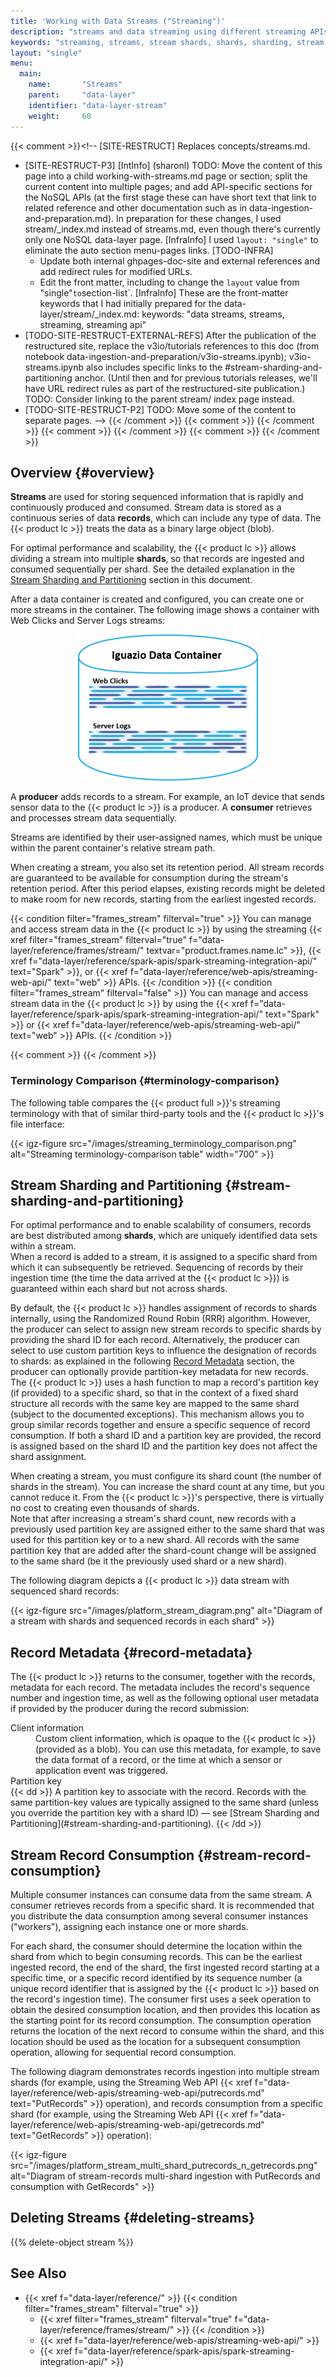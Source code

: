 ```yaml
---
title: 'Working with Data Streams ("Streaming")'
description: "streams and data streaming using different streaming APIs"
keywords: "streaming, streams, stream shards, shards, sharding, stream partititons, partitioning, stream records, record metadata, record sequence number, PutRecords, GetRecords, scalability, stream consumption, parallel consumption, record ingestion, stream delete, stream producer, stream consumer, stream seek, seek records, get records, stream retention, retention period, terminology"
layout: "single"
menu:
  main:
    name:       "Streams"
    parent:     "data-layer"
    identifier: "data-layer-stream"
    weight:     60
---
```

{{< comment >}}<!-- [SITE-RESTRUCT] Replaces concepts/streams.md.
- [SITE-RESTRUCT-P3] [IntInfo] (sharonl) TODO: Move the content of this page
  into a child working-with-streams.md page or section; split the current
  content into multiple pages; and add API-specific sections for the NoSQL APIs
  (at the first stage these can have short text that link to related reference
  and other documentation such as in data-ingestion-and-preparation.md).
  In preparation for these changes, I used stream/_index.md instead of
  streams.md, even though there's currently only one NoSQL data-layer page.
  [InfraInfo] I used `layout: "single"` to eliminate the auto section
  menu-pages links.
  [TODO-INFRA] 
  - Update both internal ghpages-doc-site and external references and add redirect
    rules for modified URLs.
  - Edit the front matter, including to change the `layout` value from "single"`
    to `section-list`.
    [InfraInfo] These are the front-matter keywords that I had initially
    prepared for the data-layer/stream/_index.md:
keywords: "data streams, streams, streaming, streaming api"
- [TODO-SITE-RESTRUCT-EXTERNAL-REFS] After the publication of the restructured
  site, replace the v3io/tutorials references to this doc (from notebook
  data-ingestion-and-preparation/v3io-streams.ipynb); v3io-streams.ipynb also
  includes specific links to the #stream-sharding-and-partitioning anchor.
  (Until then and for previous tutorials releases, we'll have URL redirect
  rules as part of the restructured-site publication.) TODO: Consider linking
  to the parent stream/ index page instead.
- [TODO-SITE-RESTRUCT-P2] TODO: Move some of the content to separate pages.
-->
{{< /comment >}}
{{< comment >}}<!-- [c-ext-ref] [IntInfo] (sharonl) This doc is referenced from
  v3io/tutorials (from data-ingestion-and-preparation/v3io-streams.ipynb);
  v3io-streams.ipynb also includes specific links to the
  #stream-sharding-and-partitioning anchor. -->
{{< /comment >}}
{{< comment >}}<!-- [FRAMES-STREAMING-NO-SUPPORT] [IntInfo] See info regarding
  the frames_stream filter uses in this file in
  data-layer/reference/frames/stream.IGNORED/_index.html. -->
{{< /comment >}}
{{< comment >}}<!-- TODO: [sharonl] Consider moving some of the content to a
  separate streaming workflow section (maybe with code examples, although still
  a generic section). -->
{{< /comment >}}

<!-- //////////////////////////////////////// -->
## Overview {#overview}

<a id="definition-stream"></a>**Streams** are used for storing sequenced information that is rapidly and continuously produced and consumed.
Stream data is stored as a continuous series of data <a id="definition-record"></a>**records**, which can include any type of data.
The {{< product lc >}} treats the data as a binary large object (blob).

For optimal performance and scalability, the {{< product lc >}} allows dividing a stream into multiple **shards**, so that records are ingested and consumed sequentially per shard.
See the detailed explanation in the [Stream Sharding and Partitioning](#stream-sharding-and-partitioning) section in this document.

After a data container is created and configured, you can create one or more streams in the container.
The following image shows a container with Web Clicks and Server Logs streams:

<p align="center">
<img src="/images/streams_in_container.png" alt="Diagram of streams in a data container"/>
</p>

A **producer** adds records to a stream. For example, an IoT device that sends sensor data to the {{< product lc >}} is a producer.
A **consumer** retrieves and processes stream data sequentially.

Streams are identified by their user-assigned names, which must be unique within the parent container's relative stream path.

When creating a stream, you also set its retention period. All stream records are guaranteed to be available for consumption during the stream's retention period. After this period elapses, existing records might be deleted to make room for new records, starting from the earliest ingested records.

{{< condition filter="frames_stream" filterval="true" >}}
You can manage and access stream data in the {{< product lc >}} by using the streaming {{< xref filter="frames_stream" filterval="true" f="data-layer/reference/frames/stream/" textvar="product.frames.name.lc" >}}, {{< xref f="data-layer/reference/spark-apis/spark-streaming-integration-api/" text="Spark" >}}, or {{< xref f="data-layer/reference/web-apis/streaming-web-api/" text="web" >}} APIs.
{{< /condition >}}
{{< condition filter="frames_stream" filterval="false" >}}
You can manage and access stream data in the {{< product lc >}} by using the {{< xref f="data-layer/reference/spark-apis/spark-streaming-integration-api/" text="Spark" >}} or {{< xref f="data-layer/reference/web-apis/streaming-web-api/" text="web" >}} APIs.
{{< /condition >}}

{{< comment >}}<!-- [IntInfo] (sharonl) See the
  "stream-no-data-backup-n-recovery" restriction in the sw-specifications.md
  specs page and the related internal info regarding refraining from mentioning
  the restriction here. -->
{{< /comment >}}

<!-- ---------------------------------------- -->
### Terminology Comparison {#terminology-comparison}

The following table compares the {{< product full >}}'s streaming terminology with that of similar third-party tools and the {{< product lc >}}'s file interface:

{{< igz-figure src="/images/streaming_terminology_comparison.png" alt="Streaming terminology-comparison table" width="700" >}}

<!-- //////////////////////////////////////// -->
## Stream Sharding and Partitioning {#stream-sharding-and-partitioning}

For optimal performance and to enable scalability of consumers, records are best distributed among <a id="definition-shard"></a>**shards**, which are uniquely identified data sets within a stream.<br/>
When a record is added to a stream, it is assigned to a specific shard from which it can subsequently be retrieved.
Sequencing of records by their ingestion time (the time the data arrived at the {{< product lc >}}) is guaranteed within each shard but not across shards.

By default, the {{< product lc >}} handles assignment of records to shards internally, using the Randomized Round Robin (RRR) algorithm.
However, the producer can select to assign new stream records to specific shards by providing the shard ID for each record.
Alternatively, the producer can select to use custom partition keys to influence the designation of records to shards: as explained in the following [Record Metadata](#record-metadata) section, the producer can optionally provide partition-key metadata for new records.
The {{< product lc >}} uses a hash function to map a record's partition key (if provided) to a specific shard, so that in the context of a fixed shard structure all records with the same key are mapped to the same shard (subject to the documented exceptions).
This mechanism allows you to group similar records together and ensure a
specific sequence of record consumption.
If both a shard ID and a
partition key are provided, the record is assigned based on the shard ID
and the partition key does not affect the shard assignment.

When creating a stream, you must configure its shard count (the number
of shards in the stream).
You can increase the shard count at any time, but you cannot reduce it.
From the {{< product lc >}}'s perspective, there is virtually no cost to creating even thousands of shards.<br/>
Note that after increasing a stream's shard count, new records with a previously used partition key are assigned either to the same shard that was used for this partition key or to a new shard. All records with the same partition key that are added after the shard-count change will be assigned to the same shard (be it the previously used shard or a new shard).

The following diagram depicts a {{< product lc >}} data stream with sequenced shard records: 

{{< igz-figure src="/images/platform_stream_diagram.png" alt="Diagram of a stream with shards and sequenced records in each shard" >}}

<!-- //////////////////////////////////////// -->
## Record Metadata {#record-metadata}

The {{< product lc >}} returns to the consumer, together with the records, metadata for each record.
The metadata includes the record's sequence number and ingestion time, as well as the following optional user metadata if provided by the producer during the record submission:

<dl>
    <dt>Client information</dt>
    <dd>Custom client information, which is opaque to the {{< product lc >}} (provided as a blob).
        You can use this metadata, for example, to save the data format of a record, or the time at which a sensor or application event was triggered.
    </dd>
    <dt>Partition key</dt>
    {{< dd >}}
A partition key to associate with the record.
Records with the same partition-key values are typically assigned to the same shard (unless you override the partition key with a shard ID) &mdash; see [Stream Sharding and Partitioning](#stream-sharding-and-partitioning).
    {{< /dd >}}
</dl>

<!-- //////////////////////////////////////// -->
## Stream Record Consumption  {#stream-record-consumption}

Multiple consumer instances can consume data from the same stream.
A consumer retrieves records from a specific shard.
It is recommended that you distribute the data consumption among several consumer instances ("workers"), assigning each instance one or more shards.

For each shard, the consumer should determine the location within the shard from which to begin consuming records.
This can be the earliest ingested record, the end of the shard, the first ingested record starting at a specific time, or a specific record identified by its sequence number (a unique record identifier that is assigned by the {{< product lc >}} based on the record's ingestion time).
The consumer first uses a seek operation to obtain the desired consumption location, and then provides this location as the starting point for its record consumption.
The consumption operation returns the location of the next record to consume within the shard, and this location should be used as the location for a subsequent consumption operation, allowing for sequential record consumption.

The following diagram demonstrates records ingestion into multiple stream shards (for example, using the Streaming Web API {{< xref f="data-layer/reference/web-apis/streaming-web-api/putrecords.md" text="<api>PutRecords</api>" >}} operation), and records consumption from a specific shard (for example, using the Streaming Web API {{< xref f="data-layer/reference/web-apis/streaming-web-api/getrecords.md" text="<api>GetRecords</api>" >}} operation):

{{< igz-figure src="/images/platform_stream_multi_shard_putrecords_n_getrecords.png" alt="Diagram of stream-records multi-shard ingestion with PutRecords and consumption with GetRecords" >}}

<!-- //////////////////////////////////////// -->
## Deleting Streams {#deleting-streams}

{{% delete-object stream %}}

<!-- //////////////////////////////////////// -->
## See Also

- {{< xref f="data-layer/reference/" >}}
    {{< condition filter="frames_stream" filterval="true" >}}
    - {{< xref filter="frames_stream" filterval="true" f="data-layer/reference/frames/stream/" >}}
    {{< /condition >}}
    - {{< xref f="data-layer/reference/web-apis/streaming-web-api/" >}}
    - {{< xref f="data-layer/reference/spark-apis/spark-streaming-integration-api/" >}}

